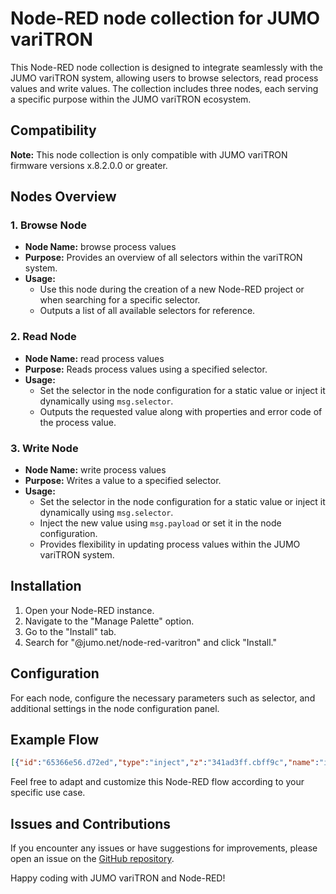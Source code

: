 # Node-RED node collection for JUMO variTRON

This Node-RED node collection is designed to integrate seamlessly with the JUMO variTRON system, allowing users to browse selectors, read process values and write values. The collection includes three nodes, each serving a specific purpose within the JUMO variTRON ecosystem.

## Compatibility

**Note:** This node collection is only compatible with JUMO variTRON firmware versions x.8.2.0.0 or greater.

## Nodes Overview

### 1. Browse Node

- **Node Name:** browse process values
- **Purpose:** Provides an overview of all selectors within the variTRON system.
- **Usage:**
  - Use this node during the creation of a new Node-RED project or when searching for a specific selector.
  - Outputs a list of all available selectors for reference.

### 2. Read Node

- **Node Name:** read process values
- **Purpose:** Reads process values using a specified selector.
- **Usage:**
  - Set the selector in the node configuration for a static value or inject it dynamically using `msg.selector`.
  - Outputs the requested value along with properties and error code of the process value.

### 3. Write Node

- **Node Name:** write process values
- **Purpose:** Writes a value to a specified selector.
- **Usage:**
  - Set the selector in the node configuration for a static value or inject it dynamically using `msg.selector`.
  - Inject the new value using `msg.payload` or set it in the node configuration.
  - Provides flexibility in updating process values within the JUMO variTRON system.

## Installation

1. Open your Node-RED instance.
2. Navigate to the "Manage Palette" option.
3. Go to the "Install" tab.
4. Search for "@jumo.net/node-red-varitron" and click "Install."

## Configuration

For each node, configure the necessary parameters such as selector, and additional settings in the node configuration panel.

## Example Flow

```json
[{"id":"65366e56.d72ed","type":"inject","z":"341ad3ff.cbff9c","name":"inject","props":[{"p":"payload"},{"p":"topic","vt":"str"}],"repeat":"","crontab":"","once":false,"onceDelay":0.1,"topic":"","payload":"","payloadType":"date","x":110,"y":120,"wires":[["13a86df4.594992"]]},{"id":"2fd22efe.cda582","type":"debug","z":"341ad3ff.cbff9c","name":"","active":true,"tosidebar":true,"console":false,"tostatus":false,"complete":"false","statusVal":"","statusType":"auto","x":810,"y":120,"wires":[]},{"id":"b3a9ddf2.e7c66","type":"inject","z":"341ad3ff.cbff9c","name":"CPU temp","props":[{"p":"selector","v":"ProcessData#SystemObserver#ProcessData#SystemObserver#Temperature/CpuInternal/CurrentValue","vt":"str"}],"repeat":"","crontab":"","once":false,"onceDelay":0.1,"topic":"","x":120,"y":260,"wires":[["f0c76bcc.5d3548"]]},{"id":"fb8982cf.e8f62","type":"debug","z":"341ad3ff.cbff9c","name":"","active":true,"tosidebar":true,"console":false,"tostatus":false,"complete":"false","statusVal":"","statusType":"auto","x":810,"y":260,"wires":[]},{"id":"6187c853.eddeb8","type":"inject","z":"341ad3ff.cbff9c","name":"MemoryAlarm -> true","props":[{"p":"payload"},{"p":"selector","v":"ProcessData#DataBaseManagement#ProcessData#DatabaseManagement#MemoryAlarm","vt":"str"}],"repeat":"","crontab":"","once":false,"onceDelay":0.1,"topic":"","payload":"true","payloadType":"bool","x":160,"y":460,"wires":[["bedcf0bb.a8312"]]},{"id":"ef5792ea.c3d34","type":"debug","z":"341ad3ff.cbff9c","name":"","active":true,"tosidebar":true,"console":false,"tostatus":false,"complete":"false","statusVal":"","statusType":"auto","x":810,"y":460,"wires":[]},{"id":"549f318.2e93fd","type":"change","z":"341ad3ff.cbff9c","name":"payload.value","rules":[{"t":"set","p":"payload","pt":"msg","to":"payload.value","tot":"msg"}],"action":"","property":"","from":"","to":"","reg":false,"x":620,"y":260,"wires":[["fb8982cf.e8f62"]]},{"id":"13a86df4.594992","type":"browse process values","z":"341ad3ff.cbff9c","name":"","x":400,"y":120,"wires":[["2fd22efe.cda582"]]},{"id":"f0c76bcc.5d3548","type":"read process values","z":"341ad3ff.cbff9c","name":"","x":400,"y":260,"wires":[["549f318.2e93fd"]]},{"id":"bedcf0bb.a8312","type":"write process values","z":"341ad3ff.cbff9c","name":"","processvalue":"payload","processvaluefieldtype":"msg","x":400,"y":460,"wires":[["ef5792ea.c3d34"]]},{"id":"6e8f8e41.b9d49","type":"inject","z":"341ad3ff.cbff9c","name":"MemoryAlarm","props":[{"p":"selector","v":"ProcessData#DataBaseManagement#ProcessData#DatabaseManagement#MemoryAlarm","vt":"str"}],"repeat":"","crontab":"","once":false,"onceDelay":0.1,"topic":"","x":130,"y":320,"wires":[["f0c76bcc.5d3548"]]},{"id":"d15c2002.4d117","type":"comment","z":"341ad3ff.cbff9c","name":"List all available process values","info":"","x":170,"y":60,"wires":[]},{"id":"cc8e16e6.ef40d8","type":"inject","z":"341ad3ff.cbff9c","name":"MemoryAlarm -> false","props":[{"p":"payload"},{"p":"selector","v":"ProcessData#DataBaseManagement#ProcessData#DatabaseManagement#MemoryAlarm","vt":"str"}],"repeat":"","crontab":"","once":false,"onceDelay":0.1,"topic":"","payload":"false","payloadType":"bool","x":160,"y":520,"wires":[["bedcf0bb.a8312"]]},{"id":"c89deafa.c2f568","type":"comment","z":"341ad3ff.cbff9c","name":"Read CPU temperature or memory alarm","info":"Reads either the CPU temperature or the memory alarm. Only the value is cut out of the result. All other data such as unit or name will be removed.","x":200,"y":200,"wires":[]},{"id":"bb513c6e.55d0f","type":"comment","z":"341ad3ff.cbff9c","name":"Set the value of memory alarm to true/false","info":"","x":200,"y":400,"wires":[]}]
```

Feel free to adapt and customize this Node-RED flow according to your specific use case.

## Issues and Contributions
If you encounter any issues or have suggestions for improvements, please open an issue on the [GitHub repository](https://github.com/JUMO-GmbH-Co-KG).

Happy coding with JUMO variTRON and Node-RED!